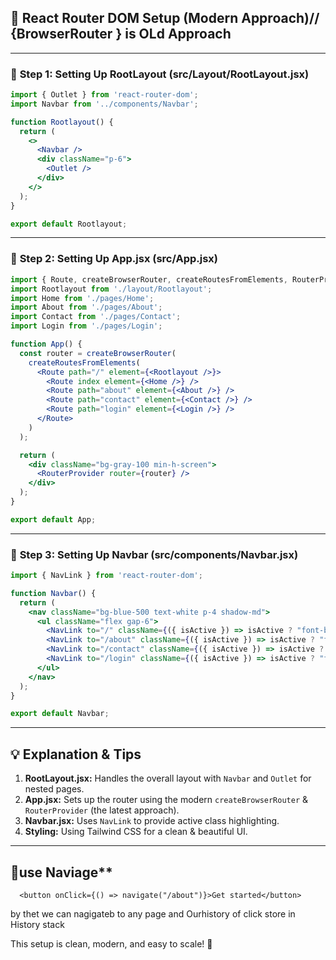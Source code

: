 ## 📌 React Router DOM Setup (Modern Approach)// {BrowserRouter } is OLd  Approach

---

### 🌟 **Step 1: Setting Up RootLayout (src/Layout/RootLayout.jsx)**
```jsx
import { Outlet } from 'react-router-dom';
import Navbar from '../components/Navbar';

function Rootlayout() {
  return (
    <>
      <Navbar />
      <div className="p-6">
        <Outlet />
      </div>
    </>
  );
}

export default Rootlayout;
```

---

### 🌟 **Step 2: Setting Up App.jsx (src/App.jsx)**
```jsx
import { Route, createBrowserRouter, createRoutesFromElements, RouterProvider } from 'react-router-dom';
import Rootlayout from './layout/Rootlayout';
import Home from './pages/Home';
import About from './pages/About';
import Contact from './pages/Contact';
import Login from './pages/Login';

function App() {
  const router = createBrowserRouter(
    createRoutesFromElements(
      <Route path="/" element={<Rootlayout />}>        
        <Route index element={<Home />} />
        <Route path="about" element={<About />} />
        <Route path="contact" element={<Contact />} />
        <Route path="login" element={<Login />} />
      </Route>
    )
  );

  return (
    <div className="bg-gray-100 min-h-screen">
      <RouterProvider router={router} />
    </div>
  );
}

export default App;
```

---

### 🌟 **Step 3: Setting Up Navbar (src/components/Navbar.jsx)**
```jsx
import { NavLink } from 'react-router-dom';

function Navbar() {
  return (
    <nav className="bg-blue-500 text-white p-4 shadow-md">
      <ul className="flex gap-6">
        <NavLink to="/" className={({ isActive }) => isActive ? "font-bold" : ""}>Home</NavLink>
        <NavLink to="/about" className={({ isActive }) => isActive ? "font-bold" : ""}>About</NavLink>
        <NavLink to="/contact" className={({ isActive }) => isActive ? "font-bold" : ""}>Contact</NavLink>
        <NavLink to="/login" className={({ isActive }) => isActive ? "font-bold" : ""}>Login</NavLink>
      </ul>
    </nav>
  );
}

export default Navbar;
```

---

## 💡 **Explanation & Tips**
1. **RootLayout.jsx:** Handles the overall layout with `Navbar` and `Outlet` for nested pages.
2. **App.jsx:** Sets up the router using the modern `createBrowserRouter` & `RouterProvider` (the latest approach).
3. **Navbar.jsx:** Uses `NavLink` to provide active class highlighting.
4. **Styling:** Using Tailwind CSS for a clean & beautiful UI.

---

## 🎯use Naviage**
```JSX
  <button onClick={() => navigate("/about")}>Get started</button>
  ```
  by thet we can nagigateb to any page and Ourhistory of click store in History stack


This setup is clean, modern, and easy to scale! 🚀




